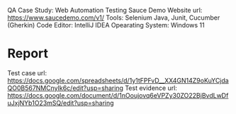QA Case Study: Web Automation Testing Sauce Demo
Website url: https://www.saucedemo.com/v1/
Tools: Selenium Java, Junit, Cucumber (Gherkin)
Code Editor: IntelliJ IDEA
Opearating System: Windows 11

# Report
Test case url: https://docs.google.com/spreadsheets/d/1y1tFPFvD__XX4GN14Z9oKuYCjdaQO0B567NMCnyIk6c/edit?usp=sharing
Test evidence url: https://docs.google.com/document/d/1nOoujovq6eVPZy30ZO22BjBvdLwDfuJxjNYb1O23mSQ/edit?usp=sharing
